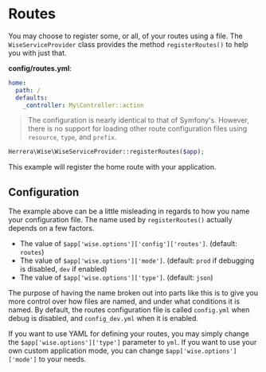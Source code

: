 Routes
======

You may choose to register some, or all, of your routes using a file. The
`WiseServiceProvider` class provides the method `registerRoutes()` to help
you with just that.

**config/routes.yml**:

```yaml
home:
  path: /
  defaults:
    _controller: My\Controller::action
```

> The configuration is nearly identical to that of Symfony's. However, there
> is no support for loading other route configuration files using `resource`,
> `type`, and `prefix`.

```php
Herrera\Wise\WiseServiceProvider::registerRoutes($app);
```

This example will register the home route with your application.

Configuration
-------------

The example above can be a little misleading in regards to how you name your
configuration file. The name used by `registerRoutes()` actually depends on a
few factors.

- The value of `$app['wise.options']['config']['routes']`.
  (default: `routes`)
- The value of `$app['wise.options']['mode']`.
  (default: `prod` if debugging is disabled, `dev` if enabled)
- The value of `$app['wise.options']['type']`.
  (default: `json`)

The purpose of having the name broken out into parts like this is to give you
more control over how files are named, and under what conditions it is named.
By default, the routes configuration file is called `config.yml` when debug
is disabled, and `config_dev.yml` when it is enabled.

If you want to use YAML for defining your routes, you may simply change the
`$app['wise.options']['type']` parameter to `yml`. If you want to use your own
custom application mode, you can change `$app['wise.options']['mode']` to your
needs.
